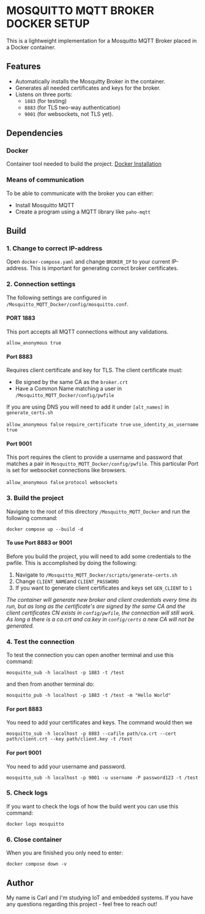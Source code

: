 # MOSQUITTO MQTT BROKER DOCKER SETUP
This is a lightweight implementation for a Mosquitto MQTT Broker placed in a Docker container.

## Features
* Automatically installs the Mosquitty Broker in the container.
* Generates all needed certificates and keys for the broker.
* Listens on three ports:
    * `1883` (for testing)
    * `8883` (for TLS two-way authentication)
    * `9001` (for websockets, not TLS yet).

## Dependencies

### Docker
Container tool needed to build the project.
[Docker Installation](<https://www.docker.com/products/docker-desktop/>)

### Means of communication
To be able to communicate with the broker you can either:

* Install Mosquitto MQTT
* Create a program using a MQTT library like `paho-mqtt`

## Build

### 1. Change to correct IP-address
Open `docker-compose.yaml` and change `BROKER_IP` to your current IP-address. This is important for generating correct broker certificates.

### 2. Connection settings
The following settings are configured in `/Mosquitto_MQTT_Docker/config/mosquitto.conf`.

#### PORT 1883
This port accepts all MQTT connections without any validations. 

`allow_anonymous true`

#### Port 8883
Requires client certificate and key for TLS. The client certificate must:

- Be signed by the same CA as the `broker.crt`
- Have a Common Name matching a user in `/Mosquitto_MQTT_Docker/config/pwfile`

If you are using DNS you will need to add it under `[alt_names]` in `generate_certs.sh`

`allow_anonymous false` `require_certificate true` `use_identity_as_username true`

#### Port 9001
This port requires the client to provide a username and password that matches a pair in `Mosquitto_MQTT_Docker/config/pwfile`. This particular Port is set for websocket connections like browsers.

`allow_anonymous false` `protocol websockets`

### 3. Build the project
Navigate to the root of this directory `/Mosquitto_MQTT_Docker` and run the following command:

`docker compose up --build -d`

#### To use Port 8883 or 9001
Before you build the project, you will need to add some credentials to the pwfile. This is accomplished by doing the following:

1. Navigate to `/Mosquitto_MQTT_Docker/scripts/generate-certs.sh`
2. Change `CLIENT_NAME`and `CLIENT_PASSWORD`
3. If you want to generate client certificates and keys set `GEN_CLIENT` to `1`

*The container will generate new broker and client credentials every time its run, but as long as the certificate's are signed by the same CA and the client certificates CN exists in `config/pwfile`, the connection will still work. As long a there is a ca.crt and ca.key in `config/certs` a new CA will not be generated.*

### 4. Test the connection
To test the connection you can open another terminal and use this command:

`mosquitto_sub -h localhost -p 1883 -t /test`

and then from another terminal do:

`mosquitto_pub -h localhost -p 1883 -t /test -m "Hello World"`

#### For port 8883
You need to add your certificates and keys. The command would then we

`mosquitto_sub -h localhost -p 8883 --cafile path/ca.crt --cert path/client.crt --key path/client.key -t /test`

#### For port 9001
You need to add your username and password.

`mosquitto_sub -h localhost -p 9001 -u username -P password123 -t /test`

### 5. Check logs
If you want to check the logs of how the build went you can use this command:

`docker logs mosquitto`

### 6. Close container
When you are finished you only need to enter:

`docker compose down -v`

## Author
My name is Carl and I'm studying IoT and embedded systems. If you have any questions regarding this project - feel free to reach out!
